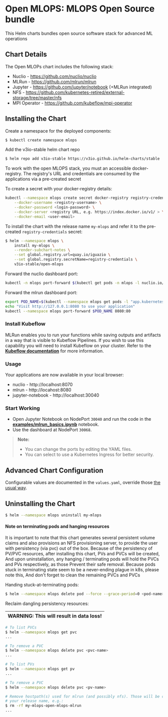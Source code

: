 # Open MLOPS: MLOPS Open Source bundle

This Helm charts bundles open source software stack for advanced ML operations

## Chart Details

The Open MLOPs chart includes the following stack:

* Nuclio - https://github.com/nuclio/nuclio
* MLRun - https://github.com/mlrun/mlrun
* Jupyter - https://github.com/jupyter/notebook (+MLRun integrated)
* NFS - https://github.com/kubernetes-retired/external-storage/tree/master/nfs
* MPI Operator - https://github.com/kubeflow/mpi-operator

## Installing the Chart
Create a namespace for the deployed components:
```bash
$ kubectl create namespace mlops
```

Add the v3io-stable helm chart repo
```bash
$ helm repo add v3io-stable https://v3io.github.io/helm-charts/stable
```

To work with the open MLOPS stack, you must an accessible docker-registry. The registry's URL and credentials
are consumed by the applications via a pre-created secret

To create a secret with your docker-registry details:
```bash
kubectl --namespace mlops create secret docker-registry registry-credentials \
    --docker-username <registry-username> \
    --docker-password <login-password> \
    --docker-server <registry URL, e.g. https://index.docker.io/v1/ > \
    --docker-email <user-email>
```

To install the chart with the release name `my-mlops` and refer it to the pre-created `registry-credentials` secret:

```bash
$ helm --namespace mlops \
	install my-mlops \
	--render-subchart-notes \
    --set global.registry.url=quay.io/iguazio \
    --set global.registry.secretName=registry-credentials \
    v3io-stable/open-mlops
```

Forward the nuclio dashboard port:
```sh
kubectl -n mlops port-forward $(kubectl get pods -n mlops -l nuclio.io/app=dashboard -o jsonpath='{.items[0].metadata.name}') 8070:8070
```

Forward the mlrun dashboard port:
```sh
export POD_NAME=$(kubectl --namespace mlops get pods -l "app.kubernetes.io/name=mlrun,app.kubernetes.io/instance=my-mlops,app.kubernetes.io/component="ui"" -o jsonpath="{.items[0].metadata.name}")
echo "Visit http://127.0.0.1:8080 to use your application"
kubectl --namespace mlops port-forward $POD_NAME 8080:80
```

### Install Kubeflow

MLRun enables you to run your functions while saving outputs and artifacts in a way that is visible to Kubeflow Pipelines.
If you wish to use this capability you will need to install Kubeflow on your cluster.
Refer to the [**Kubeflow documentation**](https://www.kubeflow.org/docs/started/getting-started/) for more information.

### Usage
Your applications are now available in your local browser:
- nuclio - http://localhost:8070
- mlrun - http://locahost:8080
- jupyter-notebook - http://localhost:30040

### Start Working

- Open Jupyter Notebook on NodePort `30040` and run the code in the [**examples/mlrun_basics.ipynb**](https://github.com/mlrun/mlrun/blob/master/examples/mlrun_basics.ipynb) notebook.
- Use the dashboard at NodePort `30068`.

> **Note:**
> - You can change the ports by editing the YAML files.
> - You can select to use a Kubernetes Ingress for better security.


## Advanced Chart Configuration
Configurable values are documented in the `values.yaml`,
override those [the usual way](https://helm.sh/docs/chart_template_guide/values_files/).

## Uninstalling the Chart
```bash
$ helm --namespace mlops uninstall my-mlops
```

#### Note on terminating pods and hanging resources
It is important to note that this chart generates several persistent volume claims and also provisions an NFS
provisioning server, to provide the user with persistency (via pvc) out of the box.
Because of the persistency of PV/PVC resources, after installing this chart, PVs and PVCs will be created,
And upon uninstallation, any hanging / terminating pods will hold the PVCs and PVs respectively, as those
Prevent their safe removal.
Because pods stuck in terminating state seem to be a never-ending plague in k8s, please note this,
And don't forget to clean the remaining PVCs and PVCs

Handing stuck-at-terminating pods:
```bash
$ helm --namespace mlops delete pod --force --grace-period=0 <pod-name>
```

Reclaim dangling persistency resources:

| WARNING: This will result in data loss! |
| --- |

```bash
# To list PVCs
$ helm --namespace mlops get pvc
...

# To remove a PVC
$ helm --namespace mlops delete pvc <pvc-name>
...

# To list PVs
$ helm --namespace mlops get pv
...

# To remove a PVC
$ helm --namespace mlops delete pvc <pv-name>

# Remove hostpath(s) used for mlrun (and possibly nfs). Those will be created, by default under /tmp, and will contain
# your release name, e.g.:
$ rm -rf my-mlops-open-mlops-mlrun
...
```
